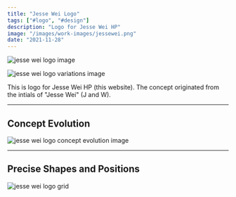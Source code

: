 ```yaml
---
title: "Jesse Wei Logo"
tags: ["#logo", "#design"]
description: "Logo for Jesse Wei HP"
image: "/images/work-images/jessewei.png"
date: "2021-11-28"
---
```


![jesse wei logo image](/images/work-images/jessewei.png)

![jesse wei logo variations image](/images/work-images/jessewei-variations.png)

This is logo for Jesse Wei HP (this website). The concept originated from the intials of "Jesse Wei" (J and W).
___

## Concept Evolution

![jesse wei logo concept evolution image](/images/work-images/jessewei-evolution.png)
___

## Precise Shapes and Positions

![jesse wei logo grid](/images/work-images/jessewei-grid.png)
